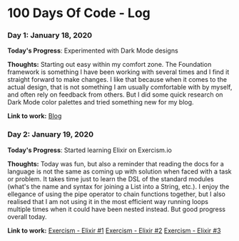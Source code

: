 # 100 Days Of Code - Log

### Day 1: January 18, 2020

**Today's Progress**: Experimented with Dark Mode designs

**Thoughts:** Starting out easy within my comfort zone. The Foundation framework is something I have been
working with several times and I find it straight forward to make changes. I like that because when it comes
to the actual design, that is not something I am usually comfortable with by myself, and often rely on
feedback from others. But I did some quick research on Dark Mode color palettes and tried something new
for my blog.

**Link to work:** [Blog](http://www.dannemanne.com)

### Day 2: January 19, 2020

**Today's Progress**: Started learning Elixir on Exercism.io

**Thoughts:** Today was fun, but also a reminder that reading the docs for a language is not the same
as coming up with solution when faced with a task or problem. It takes time just to learn the DSL of the
standard modules (what's the name and syntax for joining a List into a String, etc.). I enjoy the ellegance
of using the pipe operator to chain functions together, but I also realised that I am not using it in the
most efficient way running loops multiple times when it could have been nested instead. But good progress overall today.

**Link to work:**
[Exercism - Elixir #1](https://exercism.io/tracks/elixir/exercises/hello-world/solutions/a2b058fec2554b48b0a172ac519fb963)
[Exercism - Elixir #2](https://exercism.io/tracks/elixir/exercises/rna-transcription/solutions/6dc4fc32444a4f8982d84e6e212e7789)
[Exercism - Elixir #3](https://exercism.io/tracks/elixir/exercises/word-count/solutions/8a974a1a4a364ef1a884501d227ae7eb)
